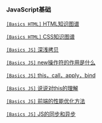 ### JavaScript基础
[`[Basics HTML]` HTML知识图谱](FrontEnd/Basic/html.md)

[`[Basics HTML]` CSS知识图谱](FrontEnd/Basic/css.md)

[`[Basics JS]` 深浅拷贝](FrontEnd/Basic/copy.md)

[`[Basics JS]` new操作符的作用是什么](FrontEnd/Basic/new.md)

[`[Basics JS]` this，call，apply，bind](FrontEnd/Basic/thiscall.md)

[`[Basics JS]` 说说对this的理解](FrontEnd/Basic/this.md)

[`[Basics JS]` 前端的性能优化方法](FrontEnd/Basic/optimize.md)

[`[Basics JS]` JS的同步和异步](FrontEnd/Basic/collection.md)